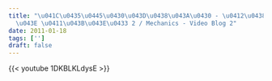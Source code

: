```yaml
---
title: "\u041C\u0435\u0445\u0430\u043D\u0438\u043A\u0430 - \u0412\u0438\u0434\u0435\
  \u043E \u0411\u043B\u043E\u0433 2 / Mechanics - Video Blog 2"
date: 2011-01-18
tags: ['']
draft: false
---
```

{{< youtube 1DKBLKLdysE >}} 
